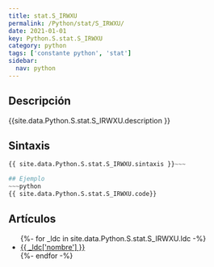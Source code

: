 ```yaml
---
title: stat.S_IRWXU
permalink: /Python/stat/S_IRWXU/
date: 2021-01-01
key: Python.S.stat.S_IRWXU
category: python
tags: ['constante python', 'stat']
sidebar: 
  nav: python
---
```


## Descripción
{{site.data.Python.S.stat.S_IRWXU.description }}

## Sintaxis
~~~python
{{ site.data.Python.S.stat.S_IRWXU.sintaxis }}~~~

## Ejemplo
~~~python
{{ site.data.Python.S.stat.S_IRWXU.code}}
~~~

## Artículos
<ul>
{%- for _ldc in site.data.Python.S.stat.S_IRWXU.ldc -%}
   <li>
       <a href="{{_ldc['url'] }}">{{ _ldc['nombre'] }}</a>
   </li>
{%- endfor -%}
</ul>
